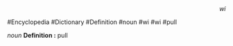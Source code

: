 
<div align="right"><i>wi</i></div>

#Encyclopedia #Dictionary #Definition #noun #wi #wi #pull

*noun*
**Definition :** pull
